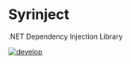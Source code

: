 # Syrinject
.NET Dependency Injection Library

[![develop](https://github.com/andriwandres/Syrinject/actions/workflows/ci-build.yml/badge.svg?branch=develop)](https://github.com/andriwandres/Syrinject/actions/workflows/ci-build.yml)